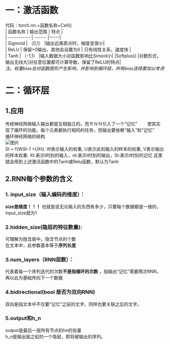 # 一：激活函数  
代码：torch.nn.+函数名称+Cell()  
| 函数名称    | 输出范围                  | 特点 |     
| ----------- | ------                   |-----|  
| Sigmoid     |   （0,1）                 |输出远离原点时，梯度变很小|  
| ReLU        |  保留>0输出，其他会设置为0 |   只有线性关系，速度快   |    
| Tanh        | （-1,1）                  |输入数据大小对函数影响比Simoid小|
|Softplus()   |对数形式，输出无线大|对任意位置都可计算导数，保留了ReLU的特点|  
*注。权重bias会对函数图形产生影响，并影响到循环层，所有bias选择要加以考虑*
# 二：循环层  
## 1.应用  
传统神经网络输入输出都是互相独立的，而ＲＮＮ引入了一个“记忆”　　
使其实现了循环的功能，每个元素都执行相同的任务，但输出要依赖“输入”和“记忆”　　
循环神经网络的结构  
![图片](C:/Users/记忆中的你问我/Pictures/jie.png"jie")  
St = f(W*St-1 +U*Xt). W表示输入的权重, U表示此刻输入的样本的权重, V表示输出的样本权重.
Xt:表示t时刻的输入，ot:表示t时刻的输出，St:表示t时刻的记忆
这里就会用到上述激活函数中的Tanh或Relu函数，默认为Tanh  
## 2.RNN每个参数的含义  
### 1. input_size（输入编码的维度）：  
**size是维度！！！** 也就是说无论输入的东西有多少，只要每个数据都是一维的，input_size就为1  
### 2.hidden_size(隐层的特征数量):  
可理解为隐含层中，隐含节点的个数  
在文本中，此参数基本等于**序列长度**  
### 3.num_layers（RNN层数）：  
代表着每一个序列迭代的次数**不是指循环的次数** ，指输出“记忆”需要两次RNN，再以此为基础传向下一个数据  
### 4.bidirectional(bool 是否为双向RNN)  
双向是指文本中不仅要“记忆”之前的文字，同样也要关联之后的文字。  
### 5.output和h_n  
output是最后一层所有节点的hn的张量  
h_n是输出层之前的一个隐层，即将被输出的序列。

